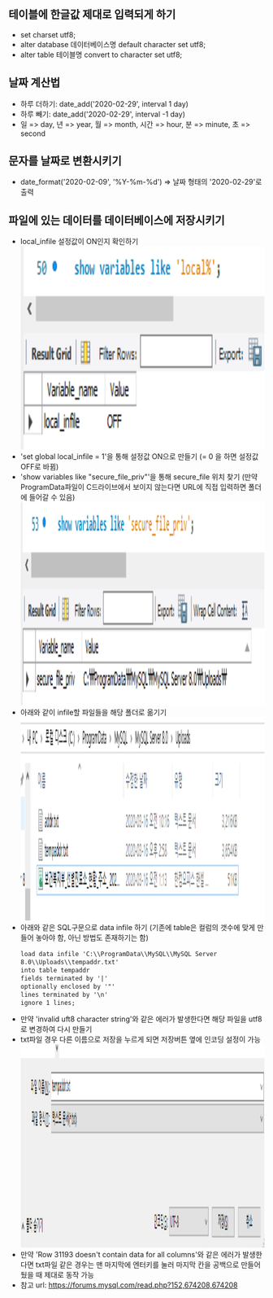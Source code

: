 ## 테이블에 한글값 제대로 입력되게 하기
* set charset utf8;
* alter database 데이터베이스명 default character set utf8;
* alter table 테이블명 convert to character set utf8;

## 날짜 계산법
* 하루 더하기: date_add('2020-02-29', interval 1 day)
* 하루 빼기: date_add('2020-02-29', interval -1 day)
* 일 => day, 년 => year, 월 => month, 시간 => hour, 분 => minute, 초 => second

## 문자를 날짜로 변환시키기
* date_format('2020-02-09', '%Y-%m-%d') => 날짜 형태의 '2020-02-29'로 출력

## 파일에 있는 데이터를 데이터베이스에 저장시키기
* local_infile 설정값이 ON인지 확인하기
    <img src="image/beforeLocalInfile.PNG" width="800px" height="400px" title="Before Set Local Infile" alt="Before Set Local Infile">
* 'set global local_infile = 1'을 통해 설정값 ON으로 만들기 (= 0 을 하면 설정값 OFF로 바뀜)
* 'show variables like "secure_file_priv"'을 통해 secure_file 위치 찾기 (만약 ProgramData파일이 C드라이브에서 보이지 않는다면 URL에 직접 입력하면 폴더에 들어갈 수 있음)
    <img src="image/secureFile.PNG" width="800px" height="400px" title="Search Secure File" alt="Search Secure File">
* 아래와 같이 infile할 파일들을 해당 폴더로 옮기기
    <img src="image/files.PNG" width="800px" height="400px" title="Files" alt="Files">
* 아래와 같은 SQL구문으로 data infile 하기 (기존에 table은 컬럼의 갯수에 맞게 만들어 놓아야 함, 아닌 방법도 존재하기는 함)
    ```
    load data infile 'C:\\ProgramData\\MySQL\\MySQL Server 8.0\\Uploads\\tempaddr.txt'
    into table tempaddr
    fields terminated by '|'
    optionally enclosed by '"'
    lines terminated by '\n'
    ignore 1 lines;
    ```
* 만약 'invalid uft8 character string'와 같은 에러가 발생한다면 해당 파일을 utf8로 변경하여 다시 만들기
* txt파일 경우 다른 이름으로 저장을 누르게 되면 저장버튼 옆에 인코딩 설정이 가능
    <img src="image/encoding.PNG" width="800px" height="400px" title="Encoding" alt="Encoding">
* 만약 'Row 31193 doesn't contain data for all columns'와 같은 에러가 발생한다면 txt파일 같은 경우는 맨 마지막에 엔터키를 눌러 마지막 칸을 공백으로 만들어 뒀을 때 제대로 동작 가능
* 참고 url: https://forums.mysql.com/read.php?152,674208,674208 